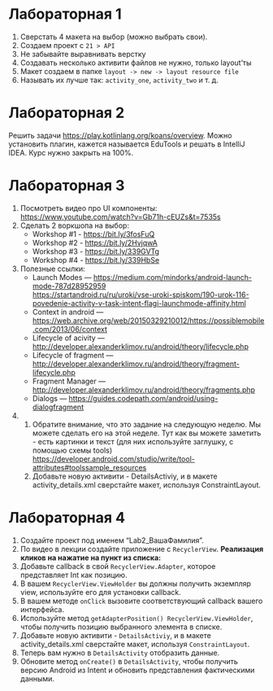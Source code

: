 # Лабораторная 1

1. Сверстать 4 макета на выбор (можно выбрать свои).
2. Создаем проект с ​`21 > API`
3. Не забывайте выравнивать верстку
4. Создавать несколько активити файлов не нужно, только layout’ты
5. Макет создаем в папке `​layout -> new -> layout resource file`
6. Называть их лучше так: `activity_one`, `activity_two` и т. д.

# Лабораторная 2

Решить задачи https://play.kotlinlang.org/koans/overview. Можно установить плагин, кажется называется EduTools и решать в IntelliJ IDEA. Курс нужно закрыть на 100%.

# Лабораторная 3

1. Посмотреть видео про UI компоненты: https://www.youtube.com/watch?v=Gb71h-cEUZs&t=7535s
2. Сделать 2 воркшопа на выбор:
    - Workshop #1 - https://bit.ly/3fosFuQ​
    - Workshop #2 - https://bit.ly/2HvjqwA​
    - Workshop #3 - https://bit.ly/339GVTg​
    - Workshop #4 - https://bit.ly/339HbSe
3. Полезные ссылки:
    - Launch Modes — https://medium.com/mindorks/android-launch-mode-787d28952959  
    https://startandroid.ru/ru/uroki/vse-uroki-spiskom/190-urok-116-povedenie-activity-v-task-intent-flagi-launchmode-affinity.html 
    - Context in android — https://web.archive.org/web/20150329210012/https://possiblemobile.com/2013/06/context   
    - Lifecycle of acivity — http://developer.alexanderklimov.ru/android/theory/lifecycle.php 
    - Lifecycle of fragment — http://developer.alexanderklimov.ru/android/theory/fragment-lifecycle.php 
    - Fragment Manager — http://developer.alexanderklimov.ru/android/theory/fragments.php
    - Dialogs — https://guides.codepath.com/android/using-dialogfragment
4. 
    1. Обратите внимание, что это задание на следующую неделю. Мы можете сделать его на этой неделе. Тут как вы можете заметить - есть картинки и текст (для них используйте заглушку, с помощью схемы tools) https://developer.android.com/studio/write/tool-attributes#toolssample_resources
    2. Добавьте новую активити - DetailsActiviy, и в макете activity_details.xml сверстайте макет, используя ConstraintLayout.

# Лабораторная 4
1. Создайте проект под именем “Lab2_ВашаФамилия”.
2. По видео в лекции создайте приложение c `RecyclerView`.
**Реализация кликов на нажатие на пункт из списка:**
3. Добавьте callback в свой `RecyclerView.Adapter`, которое представляет Int как позицию.
4. В вашем `RecyclerView.ViewHolder` вы должны получить экземпляр view, используйте его для установки callback.
5. В вашем методе `onClick` вызовите соответствующий callback вашего интерфейса.
6. Используйте метод `getAdapterPosition() RecyclerView.ViewHolder`, чтобы получить позицию выбранного элемента в списке.
7. Добавьте новую активити - `DetailsActiviy`, и в макете activity_details.xml сверстайте макет, используя `ConstraintLayout`. 
8. Теперь вам нужно в `DetailsActivity` отобразить данные.
9. Обновите метод `onCreate()` в `DetailsActivity`, чтобы получить версию Android из Intent и обновить представления фактическими данными.